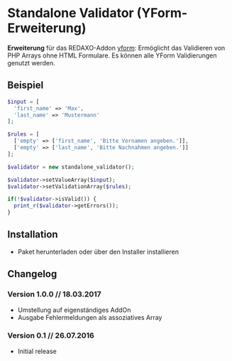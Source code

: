 # Standalone Validator (YForm-Erweiterung)

__Erweiterung__ für das REDAXO-Addon [yform](https://github.com/yakamara/redaxo_yform): Ermöglicht das Validieren von PHP Arrays ohne HTML Formulare. Es können alle YForm Validierungen genutzt werden.

## Beispiel
```php
$input = [
  'first_name' => 'Max',
  'last_name' => 'Mustermann'
];

$rules = [
  ['empty' => ['first_name', 'Bitte Vornamen angeben.']],
  ['empty' => ['last_name', 'Bitte Nachnahmen angeben.']]
];

$validator = new standalone_validator();

$validator->setValueArray($input);
$validator->setValidationArray($rules);

if(!$validator->isValid()) {
  print_r($validator->getErrors());
}

```

Installation
-------

* Paket herunterladen oder über den Installer installieren


Changelog
-------

### Version 1.0.0 // 18.03.2017

* Umstellung auf eigenständiges AddOn
* Ausgabe Fehlermeldungen als assoziatives Array

### Version 0.1 // 26.07.2016

* Initial release
